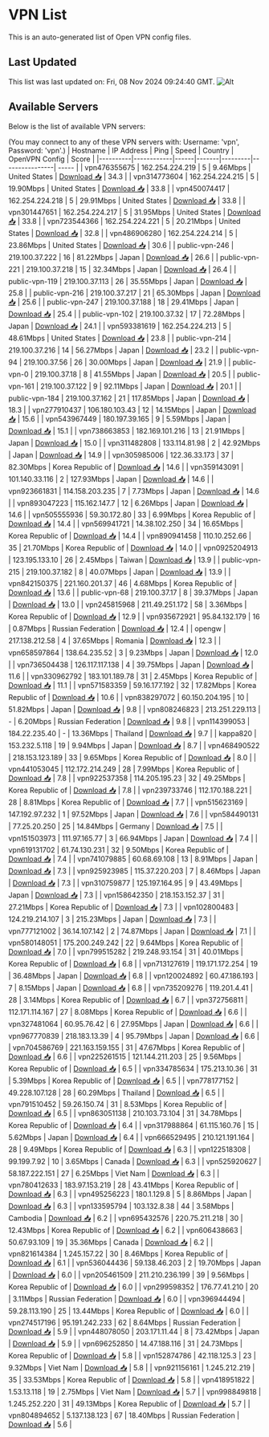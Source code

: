# VPN List

This is an auto-generated list of Open VPN config files.

## Last Updated

This list was last updated on: Fri, 08 Nov 2024 09:24:40 GMT.
![Alt](https://repobeats.axiom.co/api/embed/186b98318ef1479477931607c1ad7d823f12451f.svg "Repobeats analytics image")

## Available Servers

Below is the list of available VPN servers:

(You may connect to any of these VPN servers with: Username: 'vpn', Password: 'vpn'.)
| Hostname | IP Address | Ping | Speed | Country | OpenVPN Config | Score |
|----------|------------|------|-------|---------|----------------| ----- |
| vpn476355675 | 162.254.224.219 | 5 | 9.46Mbps | United States | [Download 📥](./configs/server_0_US.ovpn) | 34.3 |
| vpn314773604 | 162.254.224.215 | 5 | 19.90Mbps | United States | [Download 📥](./configs/server_1_US.ovpn) | 33.8 |
| vpn450074417 | 162.254.224.218 | 5 | 29.91Mbps | United States | [Download 📥](./configs/server_2_US.ovpn) | 33.8 |
| vpn301447651 | 162.254.224.217 | 5 | 31.95Mbps | United States | [Download 📥](./configs/server_3_US.ovpn) | 33.8 |
| vpn723544366 | 162.254.224.221 | 5 | 20.21Mbps | United States | [Download 📥](./configs/server_4_US.ovpn) | 32.8 |
| vpn486906280 | 162.254.224.214 | 5 | 23.86Mbps | United States | [Download 📥](./configs/server_5_US.ovpn) | 30.6 |
| public-vpn-246 | 219.100.37.222 | 16 | 81.22Mbps | Japan | [Download 📥](./configs/server_6_JP.ovpn) | 26.6 |
| public-vpn-221 | 219.100.37.218 | 15 | 32.34Mbps | Japan | [Download 📥](./configs/server_7_JP.ovpn) | 26.4 |
| public-vpn-119 | 219.100.37.113 | 26 | 35.55Mbps | Japan | [Download 📥](./configs/server_8_JP.ovpn) | 25.8 |
| public-vpn-216 | 219.100.37.217 | 21 | 65.30Mbps | Japan | [Download 📥](./configs/server_9_JP.ovpn) | 25.6 |
| public-vpn-247 | 219.100.37.188 | 18 | 29.41Mbps | Japan | [Download 📥](./configs/server_10_JP.ovpn) | 25.4 |
| public-vpn-102 | 219.100.37.32 | 17 | 72.28Mbps | Japan | [Download 📥](./configs/server_11_JP.ovpn) | 24.1 |
| vpn593381619 | 162.254.224.213 | 5 | 48.61Mbps | United States | [Download 📥](./configs/server_12_US.ovpn) | 23.8 |
| public-vpn-214 | 219.100.37.216 | 14 | 56.27Mbps | Japan | [Download 📥](./configs/server_13_JP.ovpn) | 23.2 |
| public-vpn-94 | 219.100.37.56 | 26 | 30.00Mbps | Japan | [Download 📥](./configs/server_14_JP.ovpn) | 21.9 |
| public-vpn-0 | 219.100.37.18 | 8 | 41.55Mbps | Japan | [Download 📥](./configs/server_15_JP.ovpn) | 20.5 |
| public-vpn-161 | 219.100.37.122 | 9 | 92.11Mbps | Japan | [Download 📥](./configs/server_16_JP.ovpn) | 20.1 |
| public-vpn-184 | 219.100.37.162 | 21 | 117.85Mbps | Japan | [Download 📥](./configs/server_17_JP.ovpn) | 18.3 |
| vpn277910437 | 106.180.103.43 | 12 | 14.15Mbps | Japan | [Download 📥](./configs/server_18_JP.ovpn) | 15.6 |
| vpn543967449 | 180.197.39.165 | 9 | 5.59Mbps | Japan | [Download 📥](./configs/server_19_JP.ovpn) | 15.1 |
| vpn738663853 | 182.169.101.216 | 13 | 21.91Mbps | Japan | [Download 📥](./configs/server_20_JP.ovpn) | 15.0 |
| vpn311482808 | 133.114.81.98 | 2 | 42.92Mbps | Japan | [Download 📥](./configs/server_21_JP.ovpn) | 14.9 |
| vpn305985006 | 122.36.33.173 | 37 | 82.30Mbps | Korea Republic of | [Download 📥](./configs/server_22_KR.ovpn) | 14.6 |
| vpn359143091 | 101.140.33.116 | 2 | 127.93Mbps | Japan | [Download 📥](./configs/server_23_JP.ovpn) | 14.6 |
| vpn923661831 | 114.158.203.235 | 7 | 7.73Mbps | Japan | [Download 📥](./configs/server_24_JP.ovpn) | 14.6 |
| vpn893047223 | 115.162.147.7 | 12 | 6.26Mbps | Japan | [Download 📥](./configs/server_25_JP.ovpn) | 14.6 |
| vpn505555936 | 59.30.172.80 | 33 | 6.99Mbps | Korea Republic of | [Download 📥](./configs/server_26_KR.ovpn) | 14.4 |
| vpn569941721 | 14.38.102.250 | 34 | 16.65Mbps | Korea Republic of | [Download 📥](./configs/server_27_KR.ovpn) | 14.4 |
| vpn890941458 | 110.10.252.66 | 35 | 21.70Mbps | Korea Republic of | [Download 📥](./configs/server_28_KR.ovpn) | 14.0 |
| vpn0925204913 | 123.195.133.10 | 26 | 2.45Mbps | Taiwan | [Download 📥](./configs/server_29_TW.ovpn) | 13.9 |
| public-vpn-215 | 219.100.37.182 | 8 | 40.07Mbps | Japan | [Download 📥](./configs/server_30_JP.ovpn) | 13.9 |
| vpn842150375 | 221.160.201.37 | 46 | 4.68Mbps | Korea Republic of | [Download 📥](./configs/server_31_KR.ovpn) | 13.6 |
| public-vpn-68 | 219.100.37.17 | 8 | 39.37Mbps | Japan | [Download 📥](./configs/server_32_JP.ovpn) | 13.0 |
| vpn245815968 | 211.49.251.172 | 58 | 3.36Mbps | Korea Republic of | [Download 📥](./configs/server_33_KR.ovpn) | 12.9 |
| vpn935672921 | 95.84.132.179 | 16 | 0.87Mbps | Russian Federation | [Download 📥](./configs/server_34_RU.ovpn) | 12.4 |
| opengw | 217.138.212.58 | 4 | 37.65Mbps | Romania | [Download 📥](./configs/server_35_RO.ovpn) | 12.3 |
| vpn658597864 | 138.64.235.52 | 3 | 9.23Mbps | Japan | [Download 📥](./configs/server_36_JP.ovpn) | 12.0 |
| vpn736504438 | 126.117.117.138 | 4 | 39.75Mbps | Japan | [Download 📥](./configs/server_37_JP.ovpn) | 11.6 |
| vpn330962792 | 183.101.189.78 | 31 | 2.45Mbps | Korea Republic of | [Download 📥](./configs/server_38_KR.ovpn) | 11.1 |
| vpn571583359 | 59.16.177.192 | 32 | 17.82Mbps | Korea Republic of | [Download 📥](./configs/server_39_KR.ovpn) | 10.6 |
| vpn838297072 | 60.150.204.195 | 10 | 51.82Mbps | Japan | [Download 📥](./configs/server_40_JP.ovpn) | 9.8 |
| vpn808246823 | 213.251.229.113 | - | 6.20Mbps | Russian Federation | [Download 📥](./configs/server_41_RU.ovpn) | 9.8 |
| vpn114399053 | 184.22.235.40 | - | 13.36Mbps | Thailand | [Download 📥](./configs/server_42_TH.ovpn) | 9.7 |
| kappa820 | 153.232.5.118 | 19 | 9.94Mbps | Japan | [Download 📥](./configs/server_43_JP.ovpn) | 8.7 |
| vpn468490522 | 218.153.123.189 | 33 | 9.65Mbps | Korea Republic of | [Download 📥](./configs/server_44_KR.ovpn) | 8.0 |
| vpn441053045 | 112.172.214.249 | 28 | 7.99Mbps | Korea Republic of | [Download 📥](./configs/server_45_KR.ovpn) | 7.8 |
| vpn922537358 | 114.205.195.23 | 32 | 49.25Mbps | Korea Republic of | [Download 📥](./configs/server_46_KR.ovpn) | 7.8 |
| vpn239733746 | 112.170.188.221 | 28 | 8.81Mbps | Korea Republic of | [Download 📥](./configs/server_47_KR.ovpn) | 7.7 |
| vpn515623169 | 147.192.97.232 | 1 | 97.52Mbps | Japan | [Download 📥](./configs/server_48_JP.ovpn) | 7.6 |
| vpn584490131 | 77.25.20.250 | 25 | 14.84Mbps | Germany | [Download 📥](./configs/server_49_DE.ovpn) | 7.5 |
| vpn151503973 | 111.97.165.77 | 3 | 66.94Mbps | Japan | [Download 📥](./configs/server_50_JP.ovpn) | 7.4 |
| vpn619131702 | 61.74.130.231 | 32 | 9.50Mbps | Korea Republic of | [Download 📥](./configs/server_51_KR.ovpn) | 7.4 |
| vpn741079885 | 60.68.69.108 | 13 | 8.91Mbps | Japan | [Download 📥](./configs/server_52_JP.ovpn) | 7.3 |
| vpn925923985 | 115.37.220.203 | 7 | 8.46Mbps | Japan | [Download 📥](./configs/server_53_JP.ovpn) | 7.3 |
| vpn310759877 | 125.197.164.95 | 9 | 43.49Mbps | Japan | [Download 📥](./configs/server_54_JP.ovpn) | 7.3 |
| vpn158642350 | 218.153.152.37 | 31 | 27.21Mbps | Korea Republic of | [Download 📥](./configs/server_55_KR.ovpn) | 7.3 |
| vpn102800483 | 124.219.214.107 | 3 | 215.23Mbps | Japan | [Download 📥](./configs/server_56_JP.ovpn) | 7.3 |
| vpn777121002 | 36.14.107.142 | 2 | 74.87Mbps | Japan | [Download 📥](./configs/server_57_JP.ovpn) | 7.1 |
| vpn580148051 | 175.200.249.242 | 22 | 9.64Mbps | Korea Republic of | [Download 📥](./configs/server_58_KR.ovpn) | 7.0 |
| vpn799515282 | 219.248.93.154 | 31 | 40.01Mbps | Korea Republic of | [Download 📥](./configs/server_59_KR.ovpn) | 6.8 |
| vpn713127619 | 119.171.172.254 | 19 | 36.48Mbps | Japan | [Download 📥](./configs/server_60_JP.ovpn) | 6.8 |
| vpn120024892 | 60.47.186.193 | 7 | 8.15Mbps | Japan | [Download 📥](./configs/server_61_JP.ovpn) | 6.8 |
| vpn735209276 | 119.201.4.41 | 28 | 3.14Mbps | Korea Republic of | [Download 📥](./configs/server_62_KR.ovpn) | 6.7 |
| vpn372756811 | 112.171.114.167 | 27 | 8.08Mbps | Korea Republic of | [Download 📥](./configs/server_63_KR.ovpn) | 6.6 |
| vpn327481064 | 60.95.76.42 | 6 | 27.95Mbps | Japan | [Download 📥](./configs/server_64_JP.ovpn) | 6.6 |
| vpn967770839 | 218.183.13.39 | 4 | 95.79Mbps | Japan | [Download 📥](./configs/server_65_JP.ovpn) | 6.6 |
| vpn704586769 | 221.163.159.155 | 31 | 47.67Mbps | Korea Republic of | [Download 📥](./configs/server_66_KR.ovpn) | 6.6 |
| vpn225261515 | 121.144.211.203 | 25 | 9.56Mbps | Korea Republic of | [Download 📥](./configs/server_67_KR.ovpn) | 6.5 |
| vpn334785634 | 175.213.10.36 | 31 | 5.39Mbps | Korea Republic of | [Download 📥](./configs/server_68_KR.ovpn) | 6.5 |
| vpn778177152 | 49.228.107.128 | 28 | 60.29Mbps | Thailand | [Download 📥](./configs/server_69_TH.ovpn) | 6.5 |
| vpn791510452 | 59.26.150.74 | 31 | 8.53Mbps | Korea Republic of | [Download 📥](./configs/server_70_KR.ovpn) | 6.5 |
| vpn863051138 | 210.103.73.104 | 31 | 34.78Mbps | Korea Republic of | [Download 📥](./configs/server_71_KR.ovpn) | 6.4 |
| vpn317988864 | 61.115.160.76 | 15 | 5.62Mbps | Japan | [Download 📥](./configs/server_72_JP.ovpn) | 6.4 |
| vpn666529495 | 210.121.191.164 | 28 | 9.49Mbps | Korea Republic of | [Download 📥](./configs/server_73_KR.ovpn) | 6.3 |
| vpn122518308 | 99.199.7.92 | 10 | 3.65Mbps | Canada | [Download 📥](./configs/server_74_CA.ovpn) | 6.3 |
| vpn525920627 | 58.187.222.151 | 27 | 6.25Mbps | Viet Nam | [Download 📥](./configs/server_75_VN.ovpn) | 6.3 |
| vpn780412633 | 183.97.153.219 | 28 | 43.41Mbps | Korea Republic of | [Download 📥](./configs/server_76_KR.ovpn) | 6.3 |
| vpn495256223 | 180.1.129.8 | 5 | 8.86Mbps | Japan | [Download 📥](./configs/server_77_JP.ovpn) | 6.3 |
| vpn133595794 | 103.132.8.38 | 44 | 3.58Mbps | Cambodia | [Download 📥](./configs/server_78_KH.ovpn) | 6.2 |
| vpn695432576 | 220.75.211.218 | 30 | 12.43Mbps | Korea Republic of | [Download 📥](./configs/server_79_KR.ovpn) | 6.2 |
| vpn606438663 | 50.67.93.109 | 19 | 35.36Mbps | Canada | [Download 📥](./configs/server_80_CA.ovpn) | 6.2 |
| vpn821614384 | 1.245.157.22 | 30 | 8.46Mbps | Korea Republic of | [Download 📥](./configs/server_81_KR.ovpn) | 6.1 |
| vpn536044436 | 59.138.46.203 | 2 | 19.70Mbps | Japan | [Download 📥](./configs/server_82_JP.ovpn) | 6.0 |
| vpn205461509 | 211.210.236.199 | 39 | 9.56Mbps | Korea Republic of | [Download 📥](./configs/server_83_KR.ovpn) | 6.0 |
| vpn299598352 | 176.77.41.210 | 20 | 3.11Mbps | Russian Federation | [Download 📥](./configs/server_84_RU.ovpn) | 6.0 |
| vpn396944494 | 59.28.113.190 | 25 | 13.44Mbps | Korea Republic of | [Download 📥](./configs/server_85_KR.ovpn) | 6.0 |
| vpn274517196 | 95.191.242.233 | 62 | 8.64Mbps | Russian Federation | [Download 📥](./configs/server_86_RU.ovpn) | 5.9 |
| vpn448078050 | 203.171.11.44 | 8 | 73.42Mbps | Japan | [Download 📥](./configs/server_87_JP.ovpn) | 5.9 |
| vpn696252850 | 14.47.188.116 | 31 | 24.73Mbps | Korea Republic of | [Download 📥](./configs/server_88_KR.ovpn) | 5.8 |
| vpn152874786 | 42.118.125.3 | 23 | 9.32Mbps | Viet Nam | [Download 📥](./configs/server_89_VN.ovpn) | 5.8 |
| vpn921156161 | 1.245.212.219 | 35 | 33.53Mbps | Korea Republic of | [Download 📥](./configs/server_90_KR.ovpn) | 5.8 |
| vpn418951822 | 1.53.13.118 | 19 | 2.75Mbps | Viet Nam | [Download 📥](./configs/server_91_VN.ovpn) | 5.7 |
| vpn998849818 | 1.245.252.220 | 31 | 49.13Mbps | Korea Republic of | [Download 📥](./configs/server_92_KR.ovpn) | 5.7 |
| vpn804894652 | 5.137.138.123 | 67 | 18.40Mbps | Russian Federation | [Download 📥](./configs/server_93_RU.ovpn) | 5.6 |
